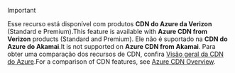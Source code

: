 > [!IMPORTANT]
> <span data-ttu-id="127d5-101">Esse recurso está disponível com produtos **CDN do Azure da Verizon** (Standard e Premium).</span><span class="sxs-lookup"><span data-stu-id="127d5-101">This feature is available with **Azure CDN from Verizon** products (Standard and Premium).</span></span> <span data-ttu-id="127d5-102">Ele não é suportado na **CDN do Azure do Akamai**.</span><span class="sxs-lookup"><span data-stu-id="127d5-102">It is not supported on **Azure CDN from Akamai**.</span></span>  <span data-ttu-id="127d5-103">Para obter uma comparação dos recursos de CDN, confira [Visão geral da CDN do Azure](../articles/cdn/cdn-overview.md#azure-cdn-features).</span><span class="sxs-lookup"><span data-stu-id="127d5-103">For a comparison of CDN features, see [Azure CDN Overview](../articles/cdn/cdn-overview.md#azure-cdn-features).</span></span>
